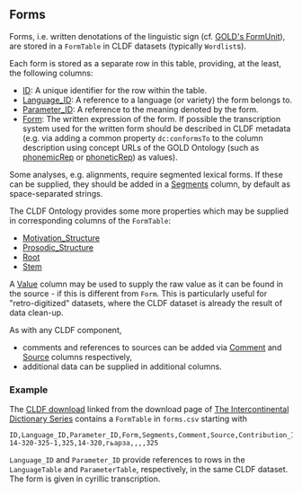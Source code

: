 ## Forms

Forms, i.e. written denotations of the linguistic sign (cf. [GOLD's FormUnit](http://linguistics-ontology.org/gold/2010/FormUnit)), are stored in a
`FormTable` in CLDF datasets (typically `Wordlist`s).

Each form is stored as a separate row in this table, providing, at the least, the following columns:
 
- [ID](http://cldf.clld.org/v1.0/terms.rdf#id): A unique identifier for the row within the table.
- [Language_ID](http://cldf.clld.org/v1.0/terms.rdf#languageReference): A reference to a language (or variety) the form belongs to.
- [Parameter_ID](http://cldf.clld.org/v1.0/terms.rdf#parameterReference): A reference to the meaning denoted by the form.
- [Form](http://cldf.clld.org/v1.0/terms.rdf#form): The written expression of the form. If possible the transcription system used for the written form should be described in CLDF metadata (e.g. via adding a common property `dc:conformsTo` to the column description using concept URLs of the GOLD Ontology (such as [phonemicRep](http://linguistics-ontology.org/gold/2010/phonemicRep) or [phoneticRep](http://linguistics-ontology.org/gold/2010/phoneticRep)) as values).

Some analyses, e.g. alignments, require segmented lexical forms. If these can be supplied, they should be added in a [Segments](http://cldf.clld.org/v1.0/terms.rdf#segments) column, by default as space-separated strings.

The CLDF Ontology provides some more properties which may be supplied in corresponding columns of the `FormTable`:
- [Motivation_Structure](http://cldf.clld.org/v1.0/terms.rdf#motivationStructure)
- [Prosodic_Structure](http://cldf.clld.org/v1.0/terms.rdf#prosodicStructure)
- [Root](http://cldf.clld.org/v1.0/terms.rdf#root)
- [Stem](http://cldf.clld.org/v1.0/terms.rdf#stem)

A [Value](http://cldf.clld.org/v1.0/terms.rdf#value) column may be used to supply the raw value as it can be found in the source - if this is different
from `Form`. This is particularly useful for "retro-digitized" datasets, where
the CLDF dataset is already the result of data clean-up.

As with any CLDF component, 
- comments and references to sources can be added via
[Comment](http://cldf.clld.org/v1.0/terms.rdf#comment) and [Source](http://cldf.clld.org/v1.0/terms.rdf#source) columns respectively,
- additional data can be supplied in additional columns.


### Example

The [CLDF download](https://cdstar.shh.mpg.de/bitstreams/EAEA0-5F01-8AAF-CDED-0/ids_dataset.cldf.zip) linked from
the download page of [The Intercontinental Dictionary Series](http://ids.clld.org) contains a `FormTable` in `forms.csv` starting with

```
ID,Language_ID,Parameter_ID,Form,Segments,Comment,Source,Contribution_ID
14-320-325-1,325,14-320,гьарза,,,,325
```

`Language_ID` and `Parameter_ID` provide references to rows in the `LanguageTable` and `ParameterTable`, respectively, in the same CLDF dataset.
The form is given in cyrillic transcription.
